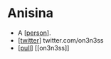 # Anisina

- A [[person]].
- [[twitter]] twitter.com/on3n3ss
- [[pull]] [[on3n3ss]]


[//begin]: # "Autogenerated link references for markdown compatibility"
[person]: person "Person"
[twitter]: twitter "Twitter"
[pull]: pull "Pull"
[//end]: # "Autogenerated link references"